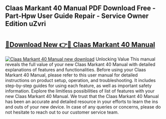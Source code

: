 ## Claas Markant 40 Manual PDF Download Free - Part-Hpw User Guide Repair - Service Owner Edition uZvri

# <h2><a href="http://bc84245.oget.top/?id=Claas+Markant+40+Manual">🔗Download New 👉🔴 Claas Markant 40 Manual</a></h2>

[![Claas Markant 40 Manual new download](https://i.imgur.com/5g1atiW.png)](http://bc84245.oget.top/?id=Claas+Markant+40+Manual)
Unlocking Value This manual reveals the full value of your new Claas Markant 40 Manual with detailed explanations of features and functionalities. Before using your Claas Markant 40 Manual, please refer to this user manual for detailed instructions on product setup, operation, and troubleshooting. It includes step-by-step guides for using each feature, as well as important safety information. Explore the limitless possibilities of list of features with your new Claas Markant 40 Manual. We trust that the Claas Markant 40 Manual has been an accurate and detailed resource in your efforts to learn the ins and outs of your new device. In case of any queries or concerns, please do not hesitate to reach out to our customer service team.
